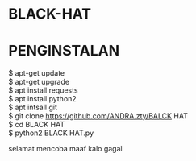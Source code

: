 # BLACK-HAT #



# PENGINSTALAN
 $ apt-get update<br>
 $ apt-get upgrade<br>
 $ apt install requests<br>
 $ apt install python2<br>
 $ apt intsall git<br>
 $ git clone https://github.com/ANDRA.zty/BALCK HAT<br>
 $ cd BLACK HAT<br>
 $ python2 BLACK HAT.py

 
selamat mencoba maaf kalo gagal

